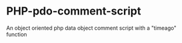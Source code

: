 PHP-pdo-comment-script
======================

An object oriented php data object comment script with a "timeago" function
